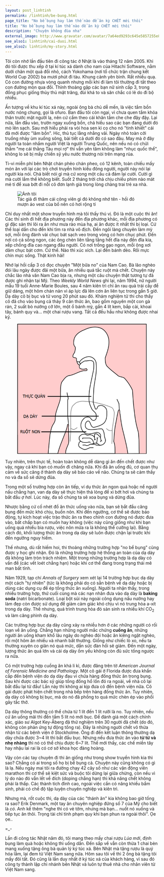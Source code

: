 ```yaml
---
layout: post_linhtinh
permalink: /linhtinh/be-bung.html
page_title: "No bể bụng hay làm thế nào để ăn kỳ CHẾT mới thôi"
title: "No bể bụng hay làm thế nào để ăn kỳ CHẾT mới thôi"
description: "Chuyện không đùa nha"
external_image: http://www.gravatar.com/avatar/7a64ed9293c645e5857255e8f2320a8d?s=292&abc=xyz
see_also1: linhtinh/cai-duoi.html
see_also2: linhtinh/my-story.html
---
```

Tôi còn nhớ lần đầu tiên đi công tác ở Nhật là vào tháng 12 năm 2005. Khi đó tôi được thu xếp ở tại kí túc xá dành cho nam của Hitachi Software, nằm dưới chân một quả đồi nhỏ, cách Yokohama (nơi tổ chức trận chung kết World Cup 2002) ba mươi phút đi tàu. Khung cảnh yên bình. Rất nhiều quạ. Có con đường nhựa vòng quanh nhưng mỗi khi đi làm tôi thường đi tắt theo con đường mòn qua đồi. Thỉnh thoảng gặp các bạn nữ sinh cấp 3, trong đồng phục giống thủy thủ mặt trăng, đùi khá to và săn chắc có lẽ do đi bộ nhiều.

Ấn tượng về khu kí túc xá này, ngoài ông bà chủ dễ mến, là việc tắm bồn nước nóng chung, gọi là ofuro. Ban đầu tôi còn ngại, vì chưa quen tắm khỏa thân trước mặt người lạ, nên cứ cầm theo cái khăn tắm che che đậy đậy. Lại nữa, lần đầu vào, trườn ngay xuống bồn, chả hiểu sao các bạn đang dưới đó mò lên sạch. Sau mới hiểu phải ra vòi hoa sen kì cọ cho nó "tinh khiết" cái đã mới được "lâm bồn". Hic, thủ tục lằng nhằng vãi. Ngày nhỏ toàn cởi truồng nhảy ùm xuống sông, bài tiết cả dưới đó có sao đâu. May mà ở đây người ta toàn nhầm người Việt là người Trung Quốc, nên nếu nó có chửi thầm "mẹ cái thằng Tàu mọi rợ" thì vẫn yên tâm không làm "nhục quốc thể", không lo sẽ bị mấy chiến sỹ yêu nước thương nòi trên mạng rủa.

Ti-vi miễn phí bên Nhật chán phẻo chán pheo, có 12 kênh, toàn chiếu mấy món ăn với lại các trò chơi truyền hình kiểu đông người, người này nói lại người kia nói. Chả biết nói gì mà cứ xong một câu cả đám lại cười. Cười gì mà cười lắm thế không biết. Suốt 2 tháng trời chả chịu chiếu phim nào mát mẻ tí để xua bớt đi nỗi cô đơn lạnh giá trong lòng chàng trai trẻ xa nhà.

<figure>
  <div class="img-container">
  <img src="/media/thi_onsite1.jpg" srcset="/media/thi_onsite1.jpg 1x, /media/thi_onsite1_2x.jpg 2x" alt="Ảnh tôi"></img>
  </div>
  <figcaption>Tác giả đi thăm cái công viên gì đó không nhớ tên - hồi đó mượn áo vest của bố nên có hơi rộng tí</figcaption>
</figure>

Chỉ duy nhất một show truyền hình mà tôi thấy thú vị. Đó là một cuộc thi ăn! Các thí sinh đi hết địa phương này đến địa phương khác, mỗi địa phương có gì đặc sản thì lôi ra ăn như mưa rào mùa hạ, ai ăn được ít nhất thì bị loại. Cứ thế loại dần cho đến khi tìm ra nhà vô địch. Đến ngôi làng chuyên làm mỳ sợi, mỗi ông đánh vài chục bát sạch veo trong vòng có hơn chục phút. Đến nơi có cá sống ngon, các ông chén liên tằng tằng hết đĩa này đến đĩa kia, xếp chồng đĩa cao ngang đầu người. Có nơi trồng gạo ngon, mỗi ông xơi dăm chục bát cơm. Cứ thế. Nào thì xúc xích. Lại đến bánh dẻo. Rồi mực chín mực sống. Thật kinh hãi!

Nhớ lại hồi cấp 3 có đọc chuyện "Một bữa no" của Nam Cao. Bà lão nghèo đói lâu ngày được đãi một bữa, ăn nhiều quá tắc ruột mà chết. Chuyện này chắc lão nhà văn Nam Cao bịa ra, nhưng một câu chuyện thật tương tự đã được ghi nhận tại Mỹ. Theo _Weekly World News_ ghi lại, năm 1994, nữ người mẫu 19 tuổi Anne-Marie Boules, sau 4 năm kiên trì chỉ ăn rau quả trái cây để giữ dáng, một hôm chán nản vì áp lực đã lên cơn ăn liên tục trong gần 5 giờ. Dạ dày cô bị bục và tử vong 20 phút sau đó. Khám nghiệm tử thi cho thấy cô đã cho vào bụng cả thảy 9 cân thức ăn, bao gồm nguyên một con gà rán, 2 suất bò nướng cỡ lớn, một ổ bánh mỳ, gần 4 lít kem, bắp cải, khoai tây, bánh quy và... một chai rượu vang. Tất cả đều hầu như không được nhai kỹ.

<figure>
  <div class="img-container" data-src="/media/stomach.png" data-alt="Dạ dày">
  <noscript><img src="/media/stomach.png" alt="Dạ dày"></img></noscript>
  </div>
</figure>

Tuy nhiên, trên thực tế, hoàn toàn không dễ dàng gì ăn đến chết được như vậy, ngay cả khi bạn có _muốn_ đi chăng nữa. Khi đã ăn uống đủ, cơ quan thụ cảm về sức căng ở thành dạ dày sẽ báo cáo về não. Chúng ta sẽ cảm thấy no và đa số sẽ dừng đũa.

Trong một số trường hợp còn ăn tiếp, ví dụ thức ăn ngon quá hoặc nể người nấu chẳng hạn, van dạ dày sẽ thực hiện thả lỏng để xì bớt hơi và chúng ta bắt đầu _ợ hơi_. Lúc này, đa số chúng ta sẽ xoa bụng và dừng đũa.

Nhược bằng cứ cố nhét đồ ăn thức uống vào nữa, bạn sẽ bắt đầu căng bụng đến mức khó chịu, buồn nôn. Khi đến ngưỡng, cơ thể sẽ được báo động, tự kích hoạt việc trào thức ăn ra theo chính con đường nó được đưa vào, bất chấp bạn có muốn hay không (việc này cũng giống như khi bạn uống quá nhiều bia rượu, việc nôn mửa ra là không thể cưỡng lại). Bằng cách đó, khối lượng thức ăn trong dạ dày sẽ luôn được chặn lại trước khi đến ngưỡng nguy hiểm.

Thế nhưng, dù rất hiếm hoi, thi thoảng những trường hợp "no bể bụng" cũng được y học ghi nhận. Đó là những trường hợp hệ thống an toàn của dạ dày đã không làm tròn trách nhiệm. Một trong những trường hợp là dạ dày có vấn đề (các vết loét chẳng hạn) hoặc khi cơ thể đang trong trạng thái mê man bất tỉnh.

Năm 1929, tạp chí _Annals of Surgery_ xem xét lại 14 trường hợp bục dạ dày một cách "tự nhiên" (tức là không phải do có sẵn bệnh về dạ dày hoặc bị dùng các dụng cụ để ép tống thức ăn xuống). Người ta nhận thấy, trong nhiều trường hợp, thứ cuối cùng mà các nạn nhân đưa vào dạ dày là __baking soda__ (natri bicarbonate). Loại bột sủi này ngoài công dụng nấu nướng hay làm đẹp còn được sử dụng để giảm cảm giác khó chịu vì nó trung hòa a-xít trong dạ dày. Thế nhưng, quá trình trung hòa đó sản sinh ra nhiều khí CO<sub>2</sub> và làm căng phình dạ dày.

Các trường hợp bục dạ dày cũng xảy ra nhiều hơn ở các những người có rối loạn về ăn uống. Chẳng hạn những người mắc chứng __cuồng ăn__, những người ăn uống kham khổ lâu ngày do nghèo đói hoặc ăn kiêng ngặt nghèo, rồi một hôm ăn nhiều và nhanh bất thường. Giống như chiếc lò xo, nếu ta thường xuyên co giãn nó quá mức, dần sức đàn hồi sẽ giảm. Đến một ngày, lượng thức ăn quá lớn và cái dạ dày ốm yếu không còn đủ sức tống ngược ra nữa.

Có một trường hợp cuồng ăn khá li kì, được đăng trên tờ _American Journal of Forensic Medicine and Pathology_. Một cô gái ở Florida được đưa khẩn cấp đến bệnh viện do dạ dày đau vì chứa hàng đống thức ăn trong bụng. Sau khi được các bác sỹ giúp tống đống hổ lốn đó ra ngoài, về nhà cô lại bắt đầu lại từ đầu! Lần này thì không ai kịp đưa cô đến bệnh viện nữa. Cô gái được phát hiện chết trong nhà bếp trên hàng đống thức ăn. Tuy nhiên, dạ dày cô không bị bục, mà do nó đã phồng to quá mức chèn ép vào phổi gây tắc thở.

Dạ dày thông thường có thể chứa từ 1 lít đến 1  lít rưỡi là no. Tuy nhiên, nếu cứ ăn uống mãi thì đến tầm 5 lít nó mới bục. Để đánh giá một cách chính xác, giáo sư Algot Key-Åberg đã thử nghiệm trên 30 người đã chết (do đó, không còn phản ứng tự động tống ra). Đây là những người chết vô thừa nhận từ các bệnh viện ở Stockholme. Ông đi đến kết luận thông thường dạ dày chứa được 3~4 lít thì bắt đầu bục. Nhưng nếu đưa thức ăn vào __từ từ và nhẹ nhàng__ thì nó có thể chịu được 6~7 lít. Thế mới thấy, các chế miền tây hay nhậu lai rai là có cơ sở khoa học đàng hoàng.

Vậy còn các tay chuyên đi thi ăn giống như trong show truyền hình kia thì sao? Chẳng có ai trong số họ bị bể bụng cả. Chuyện này cũng không có gì là lạ. Nếu ngày mai tôi ra đường chạy 42 cây số như các vận động viên marathon thì cơ thể sẽ kiệt sức và buộc tôi dừng lại giữa chừng, còn nếu vì lý do nào đó vẫn lết về đích (doping chẳng hạn) thì khả năng chết không phải là thấp. Các thành tích đỉnh cao, ngoài việc cần có năng khiếu bẩm sinh, phải có chế độ tập luyện chuyên nghiệp và kiên trì.

Nhưng mà, rốt cuộc thì, dạ dày của các "thánh ăn" kia không bao giờ tống ra sao? Erik Denmark, một tay ăn chuyên nghiệp đứng số 7 của Mỹ cho biết là _có_. Anh kể thêm "nghe thì có vẻ tởm, nhưng mà bạn... nuốt nó xuống và tiếp tục ăn thôi. Trọng tài chỉ tính phạm quy khi bạn phun ra ngoài thôi". Ọe ọe..

=_-

Lần đi công tác Nhật năm đó, tôi mang theo mấy chai rượu _Lúa mới_, định bụng làm quà hoặc không thì uống dần. Đến sắp về vẫn còn thừa 1 chai bèn mang xuống tặng ông bà quản lý ký túc xá. Bên Nhật mà tặng rượu là quý hóa lắm, lại đem từ Việt Nam sang nữa. Hôm sau tôi về thì 2 ông bà tặng tôi mấy đôi tất. Đó cũng là lần duy nhất ở ký túc xá của khách hàng, vì sau đó công ty thành lập chi nhánh bên Nhật và luôn tự thuê nhà cho nhân viên từ Việt Nam sang.